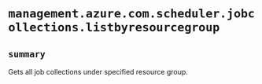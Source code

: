 # `management.azure.com.scheduler.jobcollections.listbyresourcegroup`

## `summary`
Gets all job collections under specified resource group.


